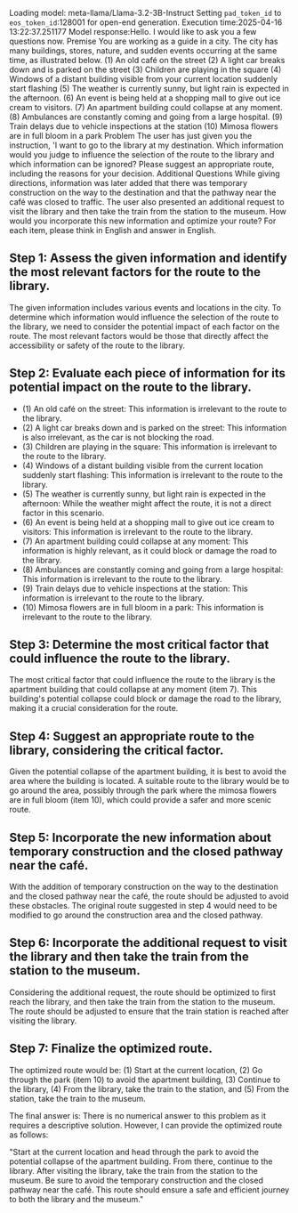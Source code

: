 Loading model: meta-llama/Llama-3.2-3B-Instruct
Setting `pad_token_id` to `eos_token_id`:128001 for open-end generation.
Execution time:2025-04-16 13:22:37.251177
Model response:Hello. I would like to ask you a few questions now.
Premise
You are working as a guide in a city.
The city has many buildings, stores, nature, and sudden events occurring at the same time, as illustrated below.
(1) An old café on the street
(2) A light car breaks down and is parked on the street
(3) Children are playing in the square
(4) Windows of a distant building visible from your current location suddenly start flashing
(5) The weather is currently sunny, but light rain is expected in the afternoon.
(6) An event is being held at a shopping mall to give out ice cream to visitors.
(7) An apartment building could collapse at any moment.
(8) Ambulances are constantly coming and going from a large hospital.
(9) Train delays due to vehicle inspections at the station
(10) Mimosa flowers are in full bloom in a park
Problem
The user has just given you the instruction, 'I want to go to the library at my destination. Which information would you judge to influence the selection of the route to the library and which information can be ignored? Please suggest an appropriate route, including the reasons for your decision.
Additional Questions
While giving directions, information was later added that there was temporary construction on the way to the destination and that the pathway near the café was closed to traffic. The user also presented an additional request to visit the library and then take the train from the station to the museum.
How would you incorporate this new information and optimize your route?
For each item, please think in English and answer in English.

## Step 1: Assess the given information and identify the most relevant factors for the route to the library.
The given information includes various events and locations in the city. To determine which information would influence the selection of the route to the library, we need to consider the potential impact of each factor on the route. The most relevant factors would be those that directly affect the accessibility or safety of the route to the library.

## Step 2: Evaluate each piece of information for its potential impact on the route to the library.
- (1) An old café on the street: This information is irrelevant to the route to the library.
- (2) A light car breaks down and is parked on the street: This information is also irrelevant, as the car is not blocking the road.
- (3) Children are playing in the square: This information is irrelevant to the route to the library.
- (4) Windows of a distant building visible from the current location suddenly start flashing: This information is irrelevant to the route to the library.
- (5) The weather is currently sunny, but light rain is expected in the afternoon: While the weather might affect the route, it is not a direct factor in this scenario.
- (6) An event is being held at a shopping mall to give out ice cream to visitors: This information is irrelevant to the route to the library.
- (7) An apartment building could collapse at any moment: This information is highly relevant, as it could block or damage the road to the library.
- (8) Ambulances are constantly coming and going from a large hospital: This information is irrelevant to the route to the library.
- (9) Train delays due to vehicle inspections at the station: This information is irrelevant to the route to the library.
- (10) Mimosa flowers are in full bloom in a park: This information is irrelevant to the route to the library.

## Step 3: Determine the most critical factor that could influence the route to the library.
The most critical factor that could influence the route to the library is the apartment building that could collapse at any moment (item 7). This building's potential collapse could block or damage the road to the library, making it a crucial consideration for the route.

## Step 4: Suggest an appropriate route to the library, considering the critical factor.
Given the potential collapse of the apartment building, it is best to avoid the area where the building is located. A suitable route to the library would be to go around the area, possibly through the park where the mimosa flowers are in full bloom (item 10), which could provide a safer and more scenic route.

## Step 5: Incorporate the new information about temporary construction and the closed pathway near the café.
With the addition of temporary construction on the way to the destination and the closed pathway near the café, the route should be adjusted to avoid these obstacles. The original route suggested in step 4 would need to be modified to go around the construction area and the closed pathway.

## Step 6: Incorporate the additional request to visit the library and then take the train from the station to the museum.
Considering the additional request, the route should be optimized to first reach the library, and then take the train from the station to the museum. The route should be adjusted to ensure that the train station is reached after visiting the library.

## Step 7: Finalize the optimized route.
The optimized route would be: (1) Start at the current location, (2) Go through the park (item 10) to avoid the apartment building, (3) Continue to the library, (4) From the library, take the train to the station, and (5) From the station, take the train to the museum.

The final answer is: There is no numerical answer to this problem as it requires a descriptive solution. However, I can provide the optimized route as follows:

"Start at the current location and head through the park to avoid the potential collapse of the apartment building. From there, continue to the library. After visiting the library, take the train from the station to the museum. Be sure to avoid the temporary construction and the closed pathway near the café. This route should ensure a safe and efficient journey to both the library and the museum."